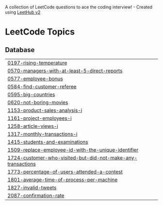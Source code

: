 A collection of LeetCode questions to ace the coding interview! - Created using [LeetHub v2](https://github.com/arunbhardwaj/LeetHub-2.0)
<!---LeetCode Topics Start-->
# LeetCode Topics
## Database
|  |
| ------- |
| [0197-rising-temperature](https://github.com/truongphuongthao1808/SQL-Leetcode-Solutions/tree/master/0197-rising-temperature) |
| [0570-managers-with-at-least-5-direct-reports](https://github.com/truongphuongthao1808/SQL-Leetcode-Solutions/tree/master/0570-managers-with-at-least-5-direct-reports) |
| [0577-employee-bonus](https://github.com/truongphuongthao1808/SQL-Leetcode-Solutions/tree/master/0577-employee-bonus) |
| [0584-find-customer-referee](https://github.com/truongphuongthao1808/SQL-Leetcode-Solutions/tree/master/0584-find-customer-referee) |
| [0595-big-countries](https://github.com/truongphuongthao1808/SQL-Leetcode-Solutions/tree/master/0595-big-countries) |
| [0620-not-boring-movies](https://github.com/truongphuongthao1808/SQL-Leetcode-Solutions/tree/master/0620-not-boring-movies) |
| [1153-product-sales-analysis-i](https://github.com/truongphuongthao1808/SQL-Leetcode-Solutions/tree/master/1153-product-sales-analysis-i) |
| [1161-project-employees-i](https://github.com/truongphuongthao1808/SQL-Leetcode-Solutions/tree/master/1161-project-employees-i) |
| [1258-article-views-i](https://github.com/truongphuongthao1808/SQL-Leetcode-Solutions/tree/master/1258-article-views-i) |
| [1317-monthly-transactions-i](https://github.com/truongphuongthao1808/SQL-Leetcode-Solutions/tree/master/1317-monthly-transactions-i) |
| [1415-students-and-examinations](https://github.com/truongphuongthao1808/SQL-Leetcode-Solutions/tree/master/1415-students-and-examinations) |
| [1509-replace-employee-id-with-the-unique-identifier](https://github.com/truongphuongthao1808/SQL-Leetcode-Solutions/tree/master/1509-replace-employee-id-with-the-unique-identifier) |
| [1724-customer-who-visited-but-did-not-make-any-transactions](https://github.com/truongphuongthao1808/SQL-Leetcode-Solutions/tree/master/1724-customer-who-visited-but-did-not-make-any-transactions) |
| [1773-percentage-of-users-attended-a-contest](https://github.com/truongphuongthao1808/SQL-Leetcode-Solutions/tree/master/1773-percentage-of-users-attended-a-contest) |
| [1801-average-time-of-process-per-machine](https://github.com/truongphuongthao1808/SQL-Leetcode-Solutions/tree/master/1801-average-time-of-process-per-machine) |
| [1827-invalid-tweets](https://github.com/truongphuongthao1808/SQL-Leetcode-Solutions/tree/master/1827-invalid-tweets) |
| [2087-confirmation-rate](https://github.com/truongphuongthao1808/SQL-Leetcode-Solutions/tree/master/2087-confirmation-rate) |
<!---LeetCode Topics End-->